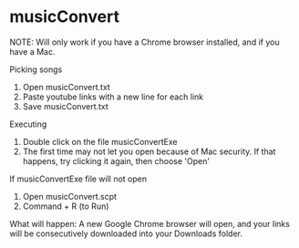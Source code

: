 # musicConvert


NOTE: Will only work if you have a Chrome browser installed, and if you have a Mac.


Picking songs
  1. Open musicConvert.txt
  2. Paste youtube links with a new line for each link
  3. Save musicConvert.txt

Executing
  1. Double click on the file musicConvertExe
  1. The first time may not let you open because of Mac security. If that happens, try clicking it again, then choose 'Open'
  
If musicConvertExe file will not open
  1. Open musicConvert.scpt
  2. Command + R (to Run)

What will happen:
  A new Google Chrome browser will open, and your links will be consecutively downloaded into your Downloads folder.
